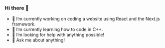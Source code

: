 ### Hi there 👋

- 🔭 I’m currently working on coding a website using React and the Next.js framework.
- 🌱 I’m currently learning how to code in C++.
- 🤔 I’m looking for help with anything possible!
- 💬 Ask me about anything!
